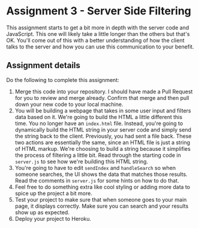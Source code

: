 # Assignment 3 - Server Side Filtering 

This assignment starts to get a bit more in depth with the server code and JavaScript. This one will likely take a little longer than the others but that's OK. You'll come out of this with a better understanding of how the client talks to the server and how you can use this communication to your benefit.

## Assignment details

Do the following to complete this assignment:

1. Merge this code into your repository. I should have made a Pull Request for you to review and merge already. Confirm that merge and then pull down your new code to your local machine.
2. You will be building a webpage that takes in some user input and filters data based on it. We're going to build the HTML a little different this time. You no longer have an `index.html` file. Instead, you're going to dynamically build the HTML string in your server code and simply send the string back to the client. Previously, you had sent a file back. These two actions are essentially the same, since an HTML file is just a string of HTML markup. We're choosing to build a string because it simplifies the process of filtering a little bit. Read through the starting code in `server.js` to see how we're building this HTML string.
3. You're going to have to edit `sendIndex` and `handleSearch` so when someone searches, the UI shows the data that matches those results. Read the comments in `server.js` for some hints on how to do that.
4. Feel free to do something extra like cool styling or adding more data to spice up the project a bit more.
6. Test your project to make sure that when someone goes to your main page, it displays correctly. Make sure you can search and your results show up as expected.
7. Deploy your project to Heroku.

